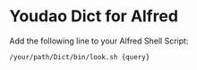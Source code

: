 Youdao Dict for Alfred
========================

Add the following line to your Alfred Shell Script:

    /your/path/Dict/bin/look.sh {query}



